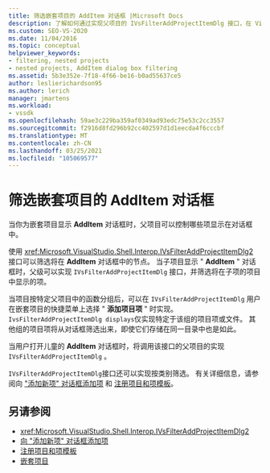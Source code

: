 ```yaml
---
title: 筛选嵌套项目的 AddItem 对话框 |Microsoft Docs
description: 了解如何通过实现父项目的 IVsFilterAddProjectItemDlg 接口，在 Visual Studio 中筛选嵌套项目的 AddItem 对话框。
ms.custom: SEO-VS-2020
ms.date: 11/04/2016
ms.topic: conceptual
helpviewer_keywords:
- filtering, nested projects
- nested projects, AddItem dialog box filtering
ms.assetid: 5b3e352e-7f18-4f66-be16-b0ad55637ce5
author: leslierichardson95
ms.author: lerich
manager: jmartens
ms.workload:
- vssdk
ms.openlocfilehash: 59ae3c229ba359af0349ad93edc75e53c2cc3557
ms.sourcegitcommit: f2916d8fd296b92cc402597d1d1eecda4f6cccbf
ms.translationtype: MT
ms.contentlocale: zh-CN
ms.lasthandoff: 03/25/2021
ms.locfileid: "105069577"
---
```

# <a name="filter-the-additem-dialog-box-for-nested-projects"></a>筛选嵌套项目的 AddItem 对话框
当你为嵌套项目显示 **AddItem** 对话框时，父项目可以控制哪些项显示在对话框中。

 使用 <xref:Microsoft.VisualStudio.Shell.Interop.IVsFilterAddProjectItemDlg2> 接口可以筛选将在 **AddItem** 对话框中的节点。 当子项目显示 " **AddItem** " 对话框时，父级可以实现 `IVsFilterAddProjectItemDlg` 接口，并筛选将在子项的项目中显示的项。

 当项目按特定父项目中的函数分组后，可以在 `IVsFilterAddProjectItemDlg` 用户在嵌套项目的快捷菜单上选择 " **添加项目项** " 时实现。 `IvsFilterAddProjectItemDlg displays`仅实现特定于该组的项目项或文件。 其他组的项目项将从对话框筛选出来，即使它们存储在同一目录中也是如此。

 当用户打开儿童的 **AddItem** 对话框时，将调用该接口的父项目的实现 `IVsFilterAddProjectItemDlg` 。

 `IVsFilterAddProjectItemDlg`接口还可以实现按类别筛选。 有关详细信息，请参阅向 ["添加新项" 对话框添加项](../../extensibility/internals/adding-items-to-the-add-new-item-dialog-boxes.md) 和 [注册项目和项模板](../../extensibility/internals/registering-project-and-item-templates.md)。

## <a name="see-also"></a>另请参阅
- <xref:Microsoft.VisualStudio.Shell.Interop.IVsFilterAddProjectItemDlg2>
- [向 "添加新项" 对话框添加项](../../extensibility/internals/adding-items-to-the-add-new-item-dialog-boxes.md)
- [注册项目和项模板](../../extensibility/internals/registering-project-and-item-templates.md)
- [嵌套项目](../../extensibility/internals/nesting-projects.md)
